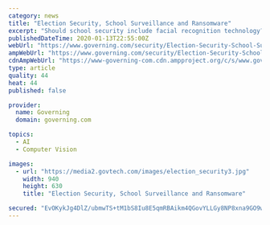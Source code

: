 ```yaml
---
category: news
title: "Election Security, School Surveillance and Ransomware"
excerpt: "Should school security include facial recognition technology? A school district in upstate New York has begun using facial and object recognition technology as a security precaution. According to ..."
publishedDateTime: 2020-01-13T22:55:00Z
webUrl: "https://www.governing.com/security/Election-Security-School-Surveillance-and-Ransomware.html"
ampWebUrl: "https://www.governing.com/security/Election-Security-School-Surveillance-and-Ransomware.html?AMP"
cdnAmpWebUrl: "https://www-governing-com.cdn.ampproject.org/c/s/www.governing.com/security/Election-Security-School-Surveillance-and-Ransomware.html?AMP"
type: article
quality: 44
heat: 44
published: false

provider:
  name: Governing
  domain: governing.com

topics:
  - AI
  - Computer Vision

images:
  - url: "https://media2.govtech.com/images/election_security3.jpg"
    width: 940
    height: 630
    title: "Election Security, School Surveillance and Ransomware"

secured: "EvOKykJg4DlZ/ubmwTS+tM1bS8Iu8E5qmRBAikm4QGovYLLGy8NP8xna9GO9wK31AKKfx4mqzuqvzICvKGvBvWoQEcO5Vum2B/IGzWxOCbCOsSYKgVYFeOjt/kv7KZzfD60qGxvf0mj/sJLL7LhC43PL94/eVxc8Ob/hUDQCywMpOFd7uAlKxM2cxdBooVeZNV11vGFHRZd1KSy3nypk7EFAqJ0nWHbP0As8C3EozrU54cyrfmQ9BEXeVLJWpEIpJnBF6buJnQaBd1SybHlR0PEEphl62oZQfV4j3Fkjv92PGm0uO/ImXcEKcGkQMJEg;YoGstPhi0XMrXa5z37OlxA=="
---
```


